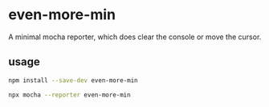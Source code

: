 # even-more-min
A minimal mocha reporter, which does clear the console or move the cursor.

## usage
```sh
npm install --save-dev even-more-min

npx mocha --reporter even-more-min
```
